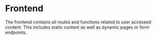 # Frontend

The frontend contains all routes and functions related to user accessed content. This includes static content as well as dynamic pages or form endpoints.
